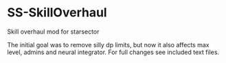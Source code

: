# SS-SkillOverhaul
Skill overhaul mod for starsector

The initial goal was to remove silly dp limits, but now it also affects max level, admins and neural integrator. For full changes see included text files.